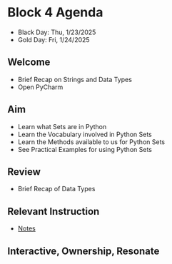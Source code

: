 
# Block 4 Agenda
- Black Day: Thu, 1/23/2025
- Gold Day: Fri, 1/24/2025

## Welcome

- Brief Recap on Strings and Data Types
- Open PyCharm

## Aim

- Learn what Sets are in Python
- Learn the Vocabulary involved in Python Sets
- Learn the Methods available to us for Python Sets
- See Practical Examples for using Python Sets

## Review

- Brief Recap of Data Types

## Relevant Instruction

- [Notes](Notes.md)
 

## Interactive, Ownership, Resonate


